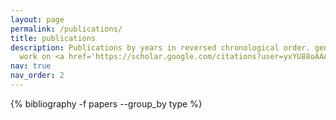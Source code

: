 ```yaml
---
layout: page
permalink: /publications/
title: publications
description: Publications by years in reversed chronological order. generated by jekyll-scholar. See my latest
  work on <a href='https://scholar.google.com/citations?user=yxYU88oAAAAJ'><u>google scholar</u></a> page.
nav: true
nav_order: 2
---
```


<!-- _pages/publications.md -->
<div class="publications">

{% bibliography -f papers --group_by type %}

</div>
